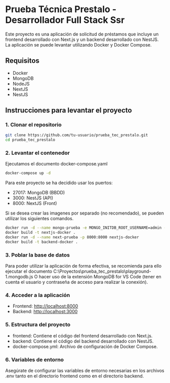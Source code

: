 # Prueba Técnica Prestalo - Desarrollador Full Stack Ssr

Este proyecto es una aplicación de solicitud de préstamos que incluye un frontend desarrollado con Next.js y un backend desarrollado con NestJS. La aplicación se puede levantar utilizando Docker y Docker Compose.

## Requisitos

- Docker
- MongoDB
- NodeJS
- NextJS
- NestJS

## Instrucciones para levantar el proyecto

### 1. Clonar el repositorio

```bash
git clone https://github.com/tu-usuario/prueba_tec_prestalo.git
cd prueba_tec_prestalo
```

### 2. Levantar el contenedor

Ejecutamos el documento docker-compose.yaml

```bash
docker-compose up -d
```

Para este proyecto se ha decidido usar los puertos:

- 27017: MongoDB (BBDD)
- 3000: NestJS (API)
- 8000: NextJS (Front)

Si se desea crear las imagenes por separado (no recomendado), se pueden utilizar los siguientes comandos.

```bash
docker run -d --name mongo-prueba -e MONGO_INITDB_ROOT_USERNAME=admin -e MONGO_INITDB_ROOT_PASSWORD=admin -p 27017:27017 -v mongoprueba:/data/db  mongo:latest
docker build -t nextjs-docker .
docker run -d --name next-prueba -p 8000:8000 nextjs-docker
docker build -t backend-docker .
```

### 3. Poblar la base de datos

Para poder utilizar la aplicación de forma efectiva, se recomienda para ello ejecutar el documento C:\Proyectos\prueba_tec_prestalo\playground-1.mongodb.js
O hacer uso de la extensión MongoDB for VS Code (tener en cuenta el usuario y contraseña de acceso para realizar la conexión).

### 4. Acceder a la aplicación

- Frontend: <http://localhost:8000>
- Backend: <http://localhost:3000>

### 5. Estructura del proyecto

- frontend: Contiene el código del frontend desarrollado con Next.js.
- backend: Contiene el código del backend desarrollado con NestJS.
- docker-compose.yml: Archivo de configuración de Docker Compose.

### 6. Variables de entorno

Asegúrate de configurar las variables de entorno necesarias en los archivos .env tanto en el directorio frontend como en el directorio backend.
